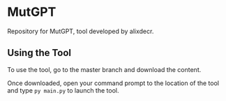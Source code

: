 # MutGPT
Repository for MutGPT, tool developed by alixdecr.

## Using the Tool
To use the tool, go to the master branch and download the content.

Once downloaded, open your command prompt to the location of the tool and type `py main.py` to launch the tool.
